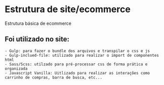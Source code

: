 # Estrutura de site/ecommerce

Estrutura básica de ecommerce

## Foi utilizado no site:

```
- Gulp: para fazer o bundle dos arquivos e transpilar o css e js
- Gulp-inclued-file: utilizado para realizar o import de componentes html
- Sass/Scss: utilzado para pré-processar css de forma prática e organizada
- Javascript Vanilla: Uitlizado para realizar as interações como carrinho de compras, barra de busca, etc...
```